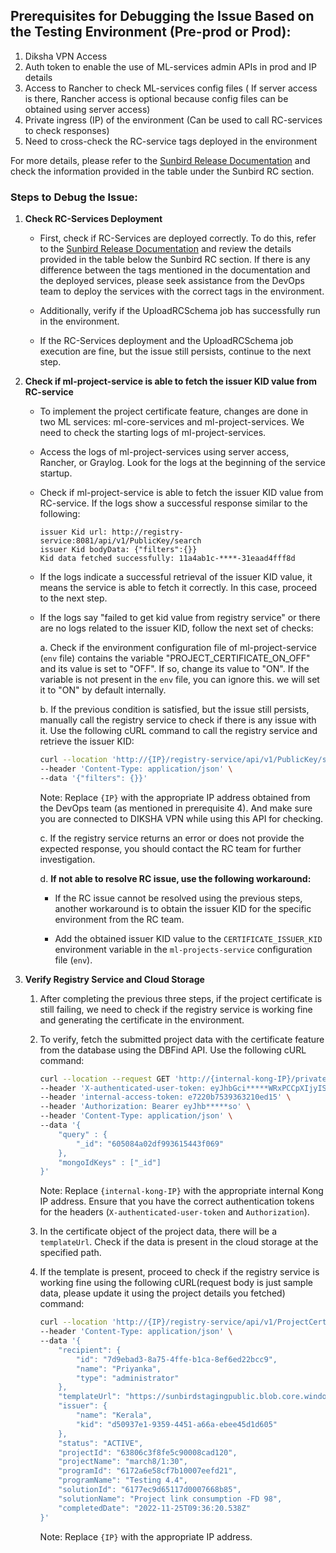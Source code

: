 ## Prerequisites for Debugging the Issue Based on the Testing Environment (Pre-prod or Prod):

1. Diksha VPN Access
2. Auth token to enable the use of ML-services admin APIs in prod and IP details
3. Access to Rancher to check ML-services config files ( If server access is there, Rancher access is optional because config files can be obtained using server access)
4. Private ingress (IP) of the environment (Can be used to call RC-services to check responses)
5. Need to cross-check the RC-service tags deployed in the environment

For more details, please refer to the [Sunbird Release Documentation](https://ed.sunbird.org/use/updating-sunbird-releases/5.0.0-to-5.1.0) and check the information provided in the table under the Sunbird RC section.


### Steps to Debug the Issue:

1. **Check RC-Services Deployment**

   - First, check if RC-Services are deployed correctly. To do this, refer to the [Sunbird Release Documentation](https://ed.sunbird.org/use/updating-sunbird-releases/5.0.0-to-5.1.0) and review the details provided in the table below the Sunbird RC section. If there is any difference between the tags mentioned in the documentation and the deployed services, please seek assistance from the DevOps team to deploy the services with the correct tags in the environment.

   - Additionally, verify if the UploadRCSchema job has successfully run in the environment.

   - If the RC-Services deployment and the UploadRCSchema job execution are fine, but the issue still persists, continue to the next step.

2. **Check if ml-project-service is able to fetch the issuer KID value from RC-service**

   - To implement the project certificate feature, changes are done in two ML services: ml-core-services and ml-project-services. We need to check the starting logs of ml-project-services.

   - Access the logs of ml-project-services using server access, Rancher, or Graylog. Look for the logs at the beginning of the service startup.

   - Check if ml-project-service is able to fetch the issuer KID value from RC-service. If the logs show a successful response similar to the following:

     ```
     issuer Kid url: http://registry-service:8081/api/v1/PublicKey/search
     issuer Kid bodyData: {"filters":{}}
     Kid data fetched successfully: 11a4ab1c-****-31eaad4fff8d
     ```

   - If the logs indicate a successful retrieval of the issuer KID value, it means the service is able to fetch it correctly. In this case, proceed to the next step.

   - If the logs say "failed to get kid value from registry service" or there are no logs related to the issuer KID, follow the next set of checks:

     a. Check if the environment configuration file of ml-project-service (`env` file) contains the variable "PROJECT_CERTIFICATE_ON_OFF" and its value is set to "OFF". If so, change its value to "ON". If the variable is not present in the `env` file, you can ignore this. we will set it to "ON" by default internally.

     b. If the previous condition is satisfied, but the issue still persists, manually call the registry service to check if there is any issue with it. Use the following cURL command to call the registry service and retrieve the issuer KID:

        ```bash
        curl --location 'http://{IP}/registry-service/api/v1/PublicKey/search' \
        --header 'Content-Type: application/json' \
        --data '{"filters": {}}'
        ```

        Note: Replace `{IP}` with the appropriate IP address obtained from the DevOps team (as mentioned in prerequisite 4). And make sure you are connected to DIKSHA VPN while using this API for checking.

     c. If the registry service returns an error or does not provide the expected response, you should contact the RC team for further investigation.

     d. **If not able to resolve RC issue, use the following workaround:**

        - If the RC issue cannot be resolved using the previous steps, another workaround is to obtain the issuer KID for the specific environment from the RC team.

        - Add the obtained issuer KID value to the `CERTIFICATE_ISSUER_KID` environment variable in the `ml-projects-service` configuration file (`env`).

3. **Verify Registry Service and Cloud Storage**

   1. After completing the previous three steps, if the project certificate is still failing, we need to check if the registry service is working fine and generating the certificate in the environment.

   2. To verify, fetch the submitted project data with the certificate feature from the database using the DBFind API. Use the following cURL command:

        ```bash
        curl --location --request GET 'http://{internal-kong-IP}/private/mlcore/api/v1/admin/dbFind/projects' \
        --header 'X-authenticated-user-token: eyJhbGci*****WRxPCCpXIjyISRRXhGo6ktI155jN5wmtQa62isOf5O2j3ZDpGGblkc4QQNavjRc1Zq5YM8frVmr187U' \
        --header 'internal-access-token: e7220b7539363210ed15' \
        --header 'Authorization: Bearer eyJhb*****so' \
        --header 'Content-Type: application/json' \
        --data '{
            "query" : {
                "_id": "605084a02df993615443f069"
            },
            "mongoIdKeys" : ["_id"]
        }'
        ```

        Note: Replace `{internal-kong-IP}` with the appropriate internal Kong IP address. Ensure that you have the correct authentication tokens for the headers (`X-authenticated-user-token` and `Authorization`).

   3. In the certificate object of the project data, there will be a `templateUrl`. Check if the data is present in the cloud storage at the specified path.

   4. If the template is present, proceed to check if the registry service is working fine using the following cURL(request body is just sample data, please update it using the project details you fetched) command:

        ```bash
        curl --location 'http://{IP}/registry-service/api/v1/ProjectCertificate?mode=async&callback=http%3A%2F%2Fml-project-service%3A3000%2Fv1%2FuserProjects%2FcertificateCallback' \
        --header 'Content-Type: application/json' \
        --data '{
            "recipient": {
                "id": "7d9ebad3-8a75-4ffe-b1ca-8ef6ed22bcc9",
                "name": "Priyanka",
                "type": "administrator"
            },
            "templateUrl": "https://sunbirdstagingpublic.blob.core.windows.net/samiksha/certificateTemplates/637dacb4d3d5630009bc4acc/ba9aa220-ff1b-4717-b6ea-ace55f04fc16_23-10-2022-1669181140578.svg?sv=2020-10-02&st=2022-11-25T09%3A36%3A21Z&se=2023-11-25T09%3A46%3A21Z&sr=b&sp=rw&sig=SmE1wpGOvmmH%2BAhooWBllruvhaIaXSTJ4H9KBdaT%2FJY%3D",
            "issuer": {
                "name": "Kerala",
                "kid": "d50937e1-9359-4451-a66a-ebee45d1d605"
            },
            "status": "ACTIVE",
            "projectId": "63806c3f8fe5c90008cad120",
            "projectName": "march8/1:30",
            "programId": "6172a6e58cf7b10007eefd21",
            "programName": "Testing 4.4",
            "solutionId": "6177ec9d65117d0007668b85",
            "solutionName": "Project link consumption -FD 98",
            "completedDate": "2022-11-25T09:36:20.538Z"
        }'
        ```

        Note: Replace `{IP}` with the appropriate IP address.





